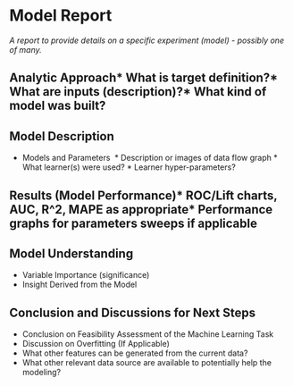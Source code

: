 # Model Report
_A report to provide details on a specific experiment (model) - possibly one of many._


## Analytic Approach* What is target definition?* What are inputs (description)?* What kind of model was built?
## Model Description
* Models and Parameters
 * Description or images of data flow graph * What learner(s) were used? * Learner hyper-parameters?
## Results (Model Performance)* ROC/Lift charts, AUC, R^2, MAPE as appropriate* Performance graphs for parameters sweeps if applicable
## Model Understanding
* Variable Importance (significance)
* Insight Derived from the Model

## Conclusion and Discussions for Next Steps
* Conclusion on Feasibility Assessment of the Machine Learning Task
* Discussion on Overfitting (If Applicable)
* What other features can be generated from the current data?
* What other relevant data source are available to potentially help the modeling?
